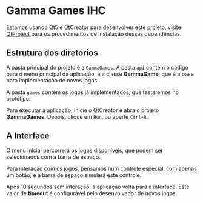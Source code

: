 # Gamma Games IHC

Estamos usando Qt5 e QtCreator para desenvolver este projeto,
visite [QtProject](https://qt-project.org/) para os procedimentos de 
instalação dessas dependências.

## Estrutura dos diretórios

A pasta principal do projeto é a `GammaGames`. A pasta `api`
contém o código para o menu principal da aplicação, e a classe
**GammaGame**, que é a base para implementação de novos jogos.

A pasta `games` contém os jogos já implementados, que testaremos
no protótipo.

Para executar a aplicação, inicie o QtCreator e abra o projeto
**GammaGames**. Depois, clique em `Run`, ou aperte `Ctrl+R`.

## A Interface

O menu inicial percorrerá os jogos disponíveis,
que podem ser selecionados com a barra de espaço.

Para interação com os jogos, pensamos num controle 
especial, com apenas um botão, e a barra de espaço 
simulará este controle.

Após 10 segundos sem interação, a aplicação volta para
a interface. Este valor de **timeout** é configurável
pelo desenvolvedor de novos jogos.

###
